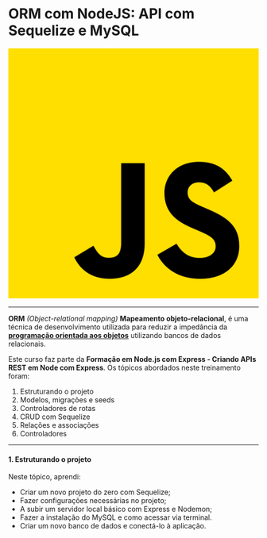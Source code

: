 # ORM com NodeJS: API com Sequelize e MySQL #

![Logo JavaScript](/logos/JavaScript.png)
*****
**ORM** *(Object-relational mapping)* **Mapeamento objeto-relacional**, é uma técnica de desenvolvimento utilizada para reduzir a impedância da **[programação orientada aos objetos](https://pt.wikipedia.org/wiki/Orienta%C3%A7%C3%A3o_a_objetos)** utilizando bancos de dados relacionais. 

Este curso faz parte da **Formação em Node.js com Express - Criando APIs REST em Node com Express**. Os tópicos abordados neste treinamento foram:
1. Estruturando o projeto
2. Modelos, migrações e seeds
3. Controladores de rotas
4. CRUD com Sequelize
5. Relações e associações
6. Controladores
*****
#### 1. Estruturando o projeto
Neste tópico, aprendi:
* Criar um novo projeto do zero com Sequelize;
* Fazer configurações necessárias no projeto;
* A subir um servidor local básico com Express e Nodemon;
* Fazer a instalação do MySQL e como acessar via terminal.
* Criar um novo banco de dados e conectá-lo à aplicação.

